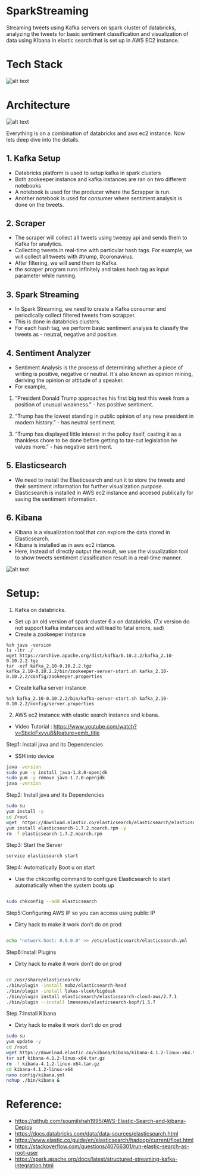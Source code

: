 # SparkStreaming
Streaming tweets using Kafka servers on spark cluster of databricks, analyzing the tweets for basic sentiment classification and visualization of data using KIbana in elastic search that is set up in AWS EC2 instance.

# Tech Stack

![alt text](https://github.com/mahandas/SparkStreaming/blob/main/static/Screen%20Shot%202020-11-14%20at%208.05.08%20PM.png?raw=true)

# Architecture 

![alt text](https://github.com/mahandas/SparkStreaming/blob/main/static/Screen%20Shot%202020-11-15%20at%201.13.31%20PM.png?raw=true)

Everything is on a combination of databricks and aws ec2 instance. Now lets deep dive into the details.

## 1. Kafka Setup
- Databricks platform is used to setup kafka in spark clusters
- Both zookeeper instance and kafka instances are ran on two different notebooks
- A notebook is used for the producer where the Scrapper is run.
- Another notebook is used for consumer where sentiment analysis is done on the tweets.

## 2. Scraper 

- The scraper will collect all tweets using tweepy api and sends them to Kafka for analytics.
- Collecting tweets in real-time with particular hash tags. For example, we
will collect all tweets with #trump, #coronavirus.
- After filtering, we will send them to Kafka.
- the scraper program runs infinitely and takes hash tag as input parameter while running.

## 3. Spark Streaming
- In Spark Streaming, we need to create a Kafka consumer and periodically collect filtered tweets from scrapper.
- This is done in databricks clusters.
- For each hash tag, we perform basic sentiment analysis to classify the tweets as - neutral, negative and positive.

## 4. Sentiment Analyzer
- Sentiment Analysis is the process of determining whether a piece of writing is positive, negative or neutral. It's also known as opinion mining, deriving the opinion or attitude of a speaker.
- For example,

1. “President Donald Trump approaches his first big test this week from a
position of unusual weakness.” - has positive sentiment.

2. “Trump has the lowest standing in public opinion of any new president in
modern history.” - has neutral sentiment.

3. “Trump has displayed little interest in the policy itself, casting it as a
thankless chore to be done before getting to tax-cut legislation he values
more.” - has negative sentiment.

## 5. Elasticsearch
- We need to install the Elasticsearch and run it to store the tweets and their sentiment information for further visualization purpose.
- Elasticsearch is installed in AWS ec2 instance and accesed publically for saving the sentiment information.

## 6. Kibana
- Kibana is a visualization tool that can explore the data stored in Elasticsearch. 
- Kibana is installed as in aws ec2 intance.
- Here, instead of directly output the result, we use the visualization tool to show tweets sentiment classification result in a real-time manner. 


![alt text](https://github.com/mahandas/SparkStreaming/blob/main/static/keepgoingturtle.png?raw=true)

# Setup:

1. Kafka on databricks.
- Set up an old version of spark cluster 6.x on databricks. (7.x version do not support kafka instances and will lead to fatal errors, sad)
- Create a zookeeper instance

```
%sh java -version
ls -ltr ./
wget https://archive.apache.org/dist/kafka/0.10.2.2/kafka_2.10-0.10.2.2.tgz
tar -xzf kafka_2.10-0.10.2.2.tgz
kafka_2.10-0.10.2.2/bin/zookeeper-server-start.sh kafka_2.10-0.10.2.2/config/zookeeper.properties
```

- Create kafka server instance

```
%sh kafka_2.10-0.10.2.2/bin/kafka-server-start.sh kafka_2.10-0.10.2.2/config/server.properties
```

2. AWS ec2 instance with elastic search instance and kibana.

* Video Tutorial : https://www.youtube.com/watch?v=SbeleFxyvu8&feature=emb_title

 Step1: Install java and its Dependencies 
* SSH into device

```bash
java -version
sudo yum -y install java-1.8.0-openjdk
sudo yum -y remove java-1.7.0-openjdk
java -version

```

 Step2: Install java and its Dependencies 

```bash
sudo su
yum install -y
cd /root
wget  https://download.elastic.co/elasticsearch/elasticsearch/elasticsearch-1.7.2.noarch.rpm
yum install elasticsearch-1.7.2.noarch.rpm -y
rm -f elasticsearch-1.7.2.noarch.rpm


```

 Step3: Start the Server
```bash
service elasticsearch start
```


 Step4: Automatically Boot u on start 
* Use the chkconfig command to configure Elasticsearch to start automatically when the system boots up

```bash

sudo chkconfig --add elasticsearch

```





 Step5:Configuring AWS IP so you can access using public IP
* Dirty hack to make it work don’t do on prod 

```bash

echo "network.host: 0.0.0.0" >> /etc/elasticsearch/elasticsearch.yml

```
 Step6:Install Plugins
* Dirty hack to make it work don’t do on prod 

```bash

cd /usr/share/elasticsearch/
./bin/plugin -install mobz/elasticsearch-head
./bin/plugin -install lukas-vlcek/bigdesk
./bin/plugin install elasticsearch/elasticsearch-cloud-aws/2.7.1
./bin/plugin --install lmenezes/elasticsearch-kopf/1.5.7

```


 Step 7:Install Kibana
* Dirty hack to make it work don’t do on prod 

```bash
sudo su
yum update -y
cd /root
wget https://download.elastic.co/kibana/kibana/kibana-4.1.2-linux-x64.tar.gz
tar xzf kibana-4.1.2-linux-x64.tar.gz
rm -f kibana-4.1.2-linux-x64.tar.gz
cd kibana-4.1.2-linux-x64
nano config/kibana.yml
nohup ./bin/kibana &

```

# Reference:

- https://github.com/soumilshah1995/AWS-Elastic-Search-and-kibana-Deploy
- https://docs.databricks.com/data/data-sources/elasticsearch.html
- https://www.elastic.co/guide/en/elasticsearch/hadoop/current/float.html
- https://stackoverflow.com/questions/40766301/run-elastic-search-as-root-user
- https://spark.apache.org/docs/latest/structured-streaming-kafka-integration.html
